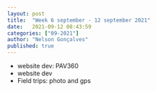```yaml
---
layout: post
title:  "Week 6 september - 12 september 2021"
date:   2021-09-12 08:43:59
categories: ["09-2021"]
author: "Nelson Gonçalves"
published: true
---
```


* website dev: PAV360
* website dev
* Field trips: photo and gps
